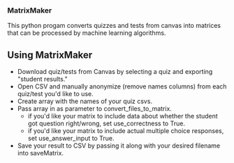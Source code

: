 ### MatrixMaker
This python progam converts quizzes and tests from canvas into matrices that can be processed by machine learning algorithms.

## Using MatrixMaker
- Download quiz/tests from Canvas by selecting a quiz and exporting "student results." 
- Open CSV and manually anonymize (remove names columns) from each quiz/test you'd like to use.
- Create array with the names of your quiz csvs.
- Pass array in as parameter to convert_files_to_matrix.
  - if you'd like your matrix to include data about whether the student got question right/wrong, set use_correctness to True.
  - if you'd like your matrix to include actual multiple choice responses, set use_answer_input to True.
- Save your result to CSV by passing it along with your desired filename into saveMatrix.
